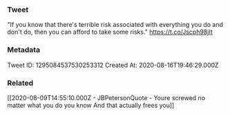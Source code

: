 ### Tweet
"If you know that there's terrible risk associated with everything you do and don't do, then you can afford to take some risks." https://t.co/Jscph98jIt

### Metadata
Tweet ID: 1295084537530253312
Created At: 2020-08-16T19:46:29.000Z

### Related
[[2020-08-09T14:55:10.000Z - JBPetersonQuote - Youre screwed no matter what you do you know And that actually frees you]]

